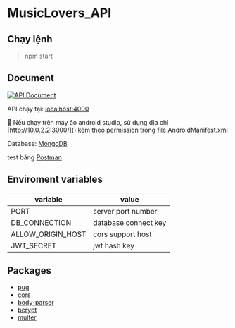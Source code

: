 # MusicLovers_API

## Chạy lệnh

> npm start

## Document

[![API Document](https://run.pstmn.io/button.svg)](https://documenter.getpostman.com/view/17748958/2s93Joz6W6)

API chạy tại: [localhost:4000]()

📝 Nếu chạy trên máy ảo android studio, sử dụng địa chỉ [http://10.0.2.2:3000/]() kèm theo permission trong file AndroidManifest.xml

Database: [MongoDB](https://www.mongodb.com)

test bằng [Postman](https://www.postman.com)

## Enviroment variables

| variable          | value                |
| ----------------- | -------------------- |
| PORT              | server port number   |
| DB_CONNECTION     | database connect key |
| ALLOW_ORIGIN_HOST | cors support host    |
| JWT_SECRET        | jwt hash key         |

## Packages

- [pug](https://www.npmjs.com/package/pug)
- [cors](https://www.npmjs.com/package/cors)
- [body-parser](https://www.npmjs.com/package/body-parser)
- [bcrypt](https://www.npmjs.com/package/bcrypt)
- [multer](https://www.npmjs.com/package/multer)
